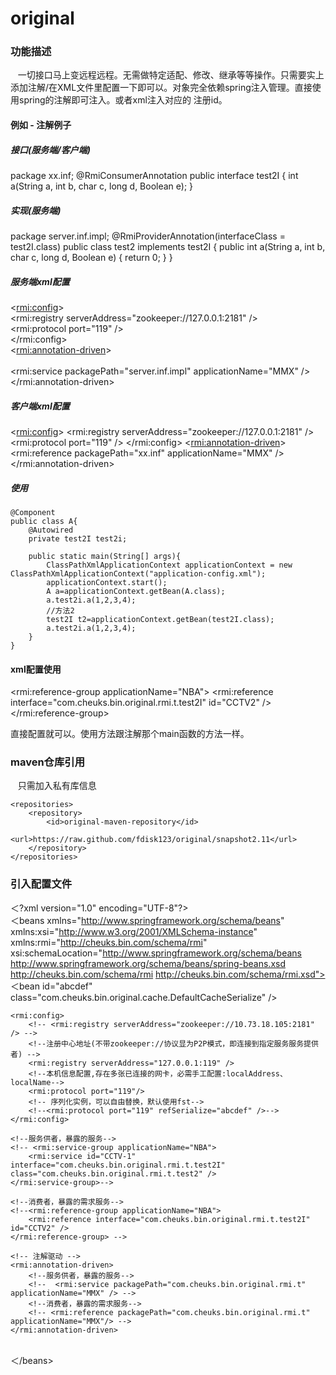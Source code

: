# original
### 功能描述
    一切接口马上变远程远程。无需做特定适配、修改、继承等等操作。只需要实上添加注解/在XML文件里配置一下即可以。对象完全依赖spring注入管理。直接使用spring的注解即可注入。或者xml注入对应的 注册id。

#### 例如 - 注解例子
##### 接口(服务端/客户端)
package xx.inf;
@RmiConsumerAnnotation
public interface test2I {
	int a(String a, int b, char c, long d, Boolean e);
}
##### 实现(服务端)
package server.inf.impl;
@RmiProviderAnnotation(interfaceClass = test2I.class)
public class test2 implements test2I {
	public int a(String a, int b, char c, long d, Boolean e) {
		return 0;
	}
}

##### 服务端xml配置
<<rmi:config>></br>
        <rmi:registry serverAddress="zookeeper://127.0.0.1:2181" /></br>
       <rmi:protocol port="119" /></br>
</rmi:config></br>
<<rmi:annotation-driven>></br>
       <!--扫描指定包路径,扫描实现--></br>
       <rmi:service packagePath="server.inf.impl" applicationName="MMX" /></br>
</rmi:annotation-driven></br>

##### 客户端xml配置
<<rmi:config>>
	<rmi:registry serverAddress="zookeeper://127.0.0.1:2181" />
	<rmi:protocol port="119" />
</rmi:config>
<<rmi:annotation-driven>>
	<!--扫描指定包路径,扫描接口-->
	<rmi:reference packagePath="xx.inf" applicationName="MMX" />
</rmi:annotation-driven>

##### 使用
```
@Component
public class A{
	@Autowired
	private test2I test2i;
	
	public static main(String[] args){
		ClassPathXmlApplicationContext applicationContext = new ClassPathXmlApplicationContext("application-config.xml");
		applicationContext.start();
		A a=applicationContext.getBean(A.class);
		a.test2i.a(1,2,3,4);
		//方法2
		test2I t2=applicationContext.getBean(test2I.class);
		a.test2i.a(1,2,3,4);
	}
}
```
#### xml配置使用
<bean id="test3impl" class="server.inf.impl.test3.impl"/>
<rmi:service-group applicationName="NBA"> 
	<rmi:service id="CCTV-1" interface="com.cheuks.bin.original.rmi.t.test2I" class="com.cheuks.bin.original.rmi.t.test2" /> 
	<!--直接引用spring的bean-->
	<rmi:service id="CCTV-1" interface="com.cheuks.bin.original.rmi.t.test3I" ref="test3impl" />
</rmi:service-group> 
	
<rmi:reference-group applicationName="NBA"> 
	<rmi:reference interface="com.cheuks.bin.original.rmi.t.test2I" id="CCTV2" />
</rmi:reference-group>

直接配置就可以。使用方法跟注解那个main函数的方法一样。




### maven仓库引用
    只需加入私有库信息

	<repositories>
		<repository>
			<id>original-maven-repository</id>
			<url>https://raw.github.com/fdisk123/original/snapshot2.11</url>
		</repository>
	</repositories>

### 引入配置文件

＜?xml version="1.0" encoding="UTF-8"?>
<br/>
＜beans xmlns="http://www.springframework.org/schema/beans" xmlns:xsi="http://www.w3.org/2001/XMLSchema-instance" xmlns:rmi="http://cheuks.bin.com/schema/rmi" xsi:schemaLocation="http://www.springframework.org/schema/beans http://www.springframework.org/schema/beans/spring-beans.xsd http://cheuks.bin.com/schema/rmi http://cheuks.bin.com/schema/rmi.xsd">
<br/>
	<!-- 序列化实例，可以自由替换，默认使用fst-->
	＜bean id="abcdef" class="com.cheuks.bin.original.cache.DefaultCacheSerialize" />

	<rmi:config>
		<!-- <rmi:registry serverAddress="zookeeper://10.73.18.105:2181" /> -->
		<!--注册中心地址(不带zookeeper://协议显为P2P模式，即连接到指定服务服务提供者) -->
		<rmi:registry serverAddress="127.0.0.1:119" />
		<!--本机信息配置,存在多张已连接的网卡，必需手工配置:localAddress、localName-->
		<rmi:protocol port="119"/>
		<!-- 序列化实例，可以自由替换，默认使用fst-->
		<!--<rmi:protocol port="119" refSerialize="abcdef" />-->
	</rmi:config>

	<!--服务供者，暴露的服务--> 
	<!-- <rmi:service-group applicationName="NBA"> 
		<rmi:service id="CCTV-1" interface="com.cheuks.bin.original.rmi.t.test2I" class="com.cheuks.bin.original.rmi.t.test2" /> 
	</rmi:service-group>--> 
	
	<!--消费者，暴露的需求服务--> 
	<!--<rmi:reference-group applicationName="NBA">
		<rmi:reference interface="com.cheuks.bin.original.rmi.t.test2I" id="CCTV2" /> 
	</rmi:reference-group> -->

	<!-- 注解驱动 -->
	<rmi:annotation-driven>
		<!--服务供者，暴露的服务--> 
		<!--  <rmi:service packagePath="com.cheuks.bin.original.rmi.t" applicationName="MMX" /> -->
		<!--消费者，暴露的需求服务--> 
		<!-- <rmi:reference packagePath="com.cheuks.bin.original.rmi.t" applicationName="MMX"/> -->
	</rmi:annotation-driven>
<br/>
＜/beans>	
